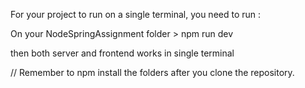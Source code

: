 For your project to run on a single terminal, you need to run : 

On your NodeSpringAssignment folder > npm run dev

then both server and frontend works in single terminal 

// Remember to npm install the folders after you clone the repository.



